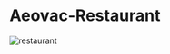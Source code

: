 # Aeovac-Restaurant


![restaurant](https://user-images.githubusercontent.com/109097651/178766809-f754b403-e156-42ca-aaa9-13df965b9702.png)
